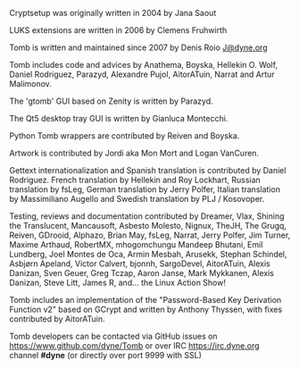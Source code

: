 Cryptsetup was originally written in 2004 by Jana Saout

LUKS extensions are written in 2006 by Clemens Fruhwirth

Tomb is written and maintained since 2007 by Denis Roio <J@dyne.org>

Tomb includes code and advices by Anathema, Boyska, Hellekin O. Wolf,
Daniel Rodriguez, Parazyd, Alexandre Pujol, AitorATuin, Narrat and
Artur Malimonov.

The 'gtomb' GUI based on Zenity is written by Parazyd.

The Qt5 desktop tray GUI is written by Gianluca Montecchi.

Python Tomb wrappers are contributed by Reiven and Boyska.

Artwork is contributed by Jordi aka Mon Mort and Logan VanCuren.

Gettext internationalization and Spanish translation is contributed by
Daniel Rodriguez. French translation by Hellekin and Roy Lockhart,
Russian translation by fsLeg, German translation by Jerry Polfer,
Italian translation by Massimiliano Augello and Swedish translation by
PLJ / Kosovoper.

Testing, reviews and documentation contributed by Dreamer, Vlax,
Shining the Translucent, Mancausoft, Asbesto Molesto, Nignux, TheJH,
The Grugq, Reiven, GDrooid, Alphazo, Brian May, fsLeg, Narrat, Jerry
Polfer, Jim Turner, Maxime Arthaud, RobertMX, mhogomchungu Mandeep
Bhutani, Emil Lundberg, Joel Montes de Oca, Armin Mesbah, Arusekk,
Stephan Schindel, Asbjørn Apeland, Victor Calvert, bjonnh, SargoDevel,
AitorATuin, Alexis Danizan, Sven Geuer, Greg Tczap, Aaron Janse, Mark
Mykkanen, Alexis Danizan, Steve Litt, James R, and...
the Linux Action Show!

Tomb includes an implementation of the "Password-Based Key Derivation
Function v2" based on GCrypt and written by Anthony Thyssen, with
fixes contributed by AitorATuin.

Tomb developers can be contacted via GitHub issues on
https://www.github.com/dyne/Tomb or over IRC https://irc.dyne.org
channel **#dyne** (or directly over port 9999 with SSL)
